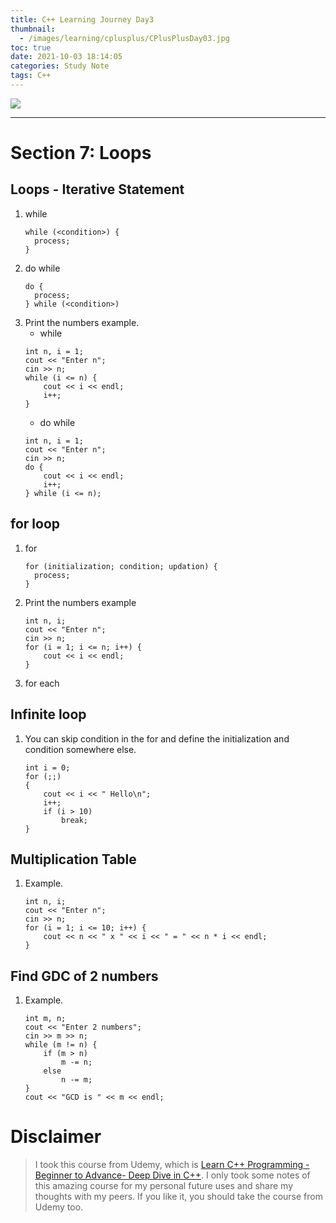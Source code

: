 ```yaml
---
title: C++ Learning Journey Day3
thumbnail:
  - /images/learning/cplusplus/CPlusPlusDay03.jpg
toc: true
date: 2021-10-03 18:14:05
categories: Study Note
tags: C++
---
```

<img src="/images/learning/cplusplus/CPlusPlusDay03.jpg">

***
# Section 7: Loops
## Loops - Iterative Statement
1. while
    ```
    while (<condition>) {
      process;
    }
    ```
2. do while
    ```
    do {
      process;
    } while (<condition>)
    ```
3. Print the numbers example.
    - while
    ```
    int n, i = 1;
    cout << "Enter n";
    cin >> n;
    while (i <= n) {
        cout << i << endl;
        i++;
    }
    ```
    - do while
    ```
    int n, i = 1;
    cout << "Enter n";
    cin >> n;
    do {
        cout << i << endl;
        i++;
    } while (i <= n);
    ```
## for loop
1. for
    ```
    for (initialization; condition; updation) {
      process;
    }
    ```
2. Print the numbers example
    ```
    int n, i;
    cout << "Enter n";
    cin >> n;
    for (i = 1; i <= n; i++) {
        cout << i << endl;
    }
    ```
3. for each
## Infinite loop
1. You can skip condition in the for and define the initialization and condition somewhere else.
    ```
    int i = 0;
    for (;;)
    {
        cout << i << " Hello\n";
        i++;
        if (i > 10)
            break;
    }
    ```
## Multiplication Table
1. Example.
    ```
    int n, i;
    cout << "Enter n";
    cin >> n;
    for (i = 1; i <= 10; i++) {
        cout << n << " x " << i << " = " << n * i << endl;
    }
    ```
## Find GDC of 2 numbers
1. Example.
    ```
    int m, n;
    cout << "Enter 2 numbers";
    cin >> m >> n;
    while (m != n) {
        if (m > n)
            m -= n;
        else
            n -= m;
    }
    cout << "GCD is " << m << endl;
    ```

# Disclaimer
> I took this course from Udemy, which is [Learn C++ Programming -Beginner to Advance- Deep Dive in C++](https://www.udemy.com/course/cpp-deep-dive). I only took some notes of this amazing course for my personal future uses and share my thoughts with my peers. If you like it, you should take the course from Udemy too.